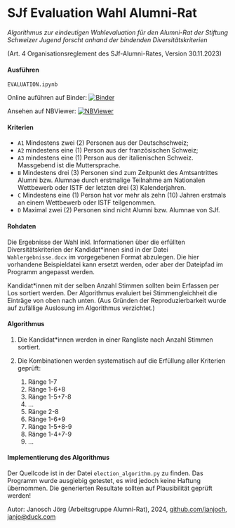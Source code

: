 # SJf Evaluation Wahl Alumni-Rat


*Algorithmus zur eindeutigen Wahlevaluation für den Alumni-Rat der Stiftung Schweizer Jugend forscht anhand der bindenden Diversitätskriterien*


(Art. 4 Organisationsreglement des SJf-Alumni-Rates, Version 30.11.2023)


#### Ausführen

`EVALUATION.ipynb`

Online auführen auf Binder:
[![Binder](https://mybinder.org/badge_logo.svg)](https://mybinder.org/v2/gh/janjoch/sjf-alumniboard-election-algo/HEAD)

Ansehen auf NBViewer:
[![NBViewer](https://raw.githubusercontent.com/jupyter/design/master/logos/Badges/nbviewer_badge.svg)](https://nbviewer.org/github/janjoch/sjf-alumniboard-election-algo/tree/main/EVALUATION.ipynb)


#### Kriterien

* `A1` Mindestens zwei (2) Personen aus der Deutschschweiz;
* `A2` mindestens eine (1) Person aus der französischen Schweiz;
* `A3` mindestens eine (1) Person aus der italienischen Schweiz. Massgebend ist die Muttersprache. 
* `B` Mindestens drei (3) Personen sind zum Zeitpunkt des Amtsantrittes Alumni bzw. Alumnae durch erstmalige Teilnahme am Nationalen Wettbewerb oder ISTF der letzten drei (3) Kalenderjahren. 
* `C` Mindestens eine (1) Person hat vor mehr als zehn (10) Jahren erstmals an einem Wettbewerb oder ISTF teilgenommen.
* `D` Maximal zwei (2) Personen sind nicht Alumni bzw. Alumnae von SJf. 


#### Rohdaten

Die Ergebnisse der Wahl inkl. Informationen über die erfüllten Diversitätskriterien der Kandidat\*innen sind in der Datei `Wahlergebnisse.docx` im vorgegebenen Format abzulegen. Die hier vorhandene Beispieldatei kann ersetzt werden, oder aber der Dateipfad im Programm angepasst werden.

Kandidat\*innen mit der selben Anzahl Stimmen sollten beim Erfassen per Los sortiert werden. Der Algorithmus evaluiert bei Stimmengleichheit die Einträge von oben nach unten. (Aus Gründen der Reproduzierbarkeit wurde auf zufällige Auslosung im Algorithmus verzichtet.)


#### Algorithmus



1. Die Kandidat\*innen werden in einer Rangliste nach Anzahl Stimmen sortiert.
2. Die Kombinationen werden systematisch auf die Erfüllung aller Kriterien geprüft:

    1. Ränge 1-7
    2. Ränge 1-6+8
    3. Ränge 1-5+7-8
    4. ...
    5. Ränge 2-8
    6. Ränge 1-6+9
    7. Ränge 1-5+8-9
    8. Ränge 1-4+7-9
    9. ...


#### Implementierung des Algorithmus

Der Quellcode ist in der Datei `election_algorithm.py` zu finden. Das Programm wurde ausgiebig getestet, es wird jedoch keine Haftung übernommen. Die generierten Resultate sollten auf Plausibilität geprüft werden!

Autor: Janosch Jörg (Arbeitsgruppe Alumni-Rat), 2024, [github.com/janjoch](https://github.com/janjoch), [janjo@duck.com](mailto:janjo@duck.com)

